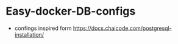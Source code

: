 # Easy-docker-DB-configs

- confings inspired form https://docs.chaicode.com/postgresql-installation/
